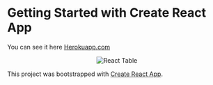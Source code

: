 # Getting Started with Create React App

You can see it here [Herokuapp.com](https://person-table.herokuapp.com/)
<div align='center'>
  <img src='http://rybakovcorp.ru/gif/ReactVideo1.gif' alt='React Table' >
</div>


This project was bootstrapped with [Create React App](https://github.com/facebook/create-react-app).





